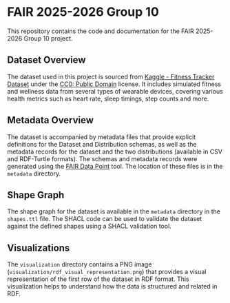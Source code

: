 # FAIR 2025-2026 Group 10

This repository contains the code and documentation for the FAIR 2025-2026 Group 10 project.

## Dataset Overview
The dataset used in this project is sourced from [Kaggle - Fitness Tracker Dataset](https://www.kaggle.com/datasets/smayanj/fitness-tracker-dataset) under the [CC0: Public Domain](https://creativecommons.org/publicdomain/zero/1.0/) license. It includes simulated fitness and wellness data from several types of wearable devices, covering various health metrics such as heart rate, sleep timings, step counts and more.

## Metadata Overview
The dataset is accompanied by metadata files that provide explicit definitions for the Dataset and Distribution schemas, as well as the metadata records for the dataset and the two distributions (available in CSV and RDF-Turtle formats). The schemas and metadata records were generated using the [FAIR Data Point](https://www.fairdatapoint.org/) tool. The location of these files is in the `metadata` directory.

## Shape Graph
The shape graph for the dataset is available in the `metadata` directory in the `shapes.ttl` file. The SHACL code can be used to validate the dataset against the defined shapes using a SHACL validation tool.

## Visualizations
The `visualization` directory contains a PNG image (`visualization/rdf_visual_representation.png`) that provides a visual representation of the first row of the dataset in RDF format. This visualization helps to understand how the data is structured and related in RDF.
